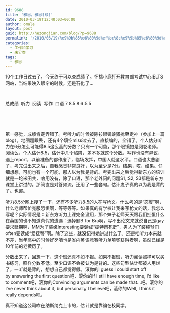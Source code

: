 ```yaml
---
id: 9688
title: '雅思，雅思[续]'
date: 2010-03-19T12:40:03+00:00
author: omale
layout: post
guid: http://hezongjian.com/blog/?p=9688
permalink: '/2010/03/19/%e9%9b%85%e6%80%9d%ef%bc%8c%e9%9b%85%e6%80%9d%e7%bb%ad/'
categories:
  - 工作和学习
  - 未分类
tags:
  - 雅思
---
```

10个工作日过去了，今天终于可以查成绩了。怀揣小鹿打开教育部考试中心IELTS网站，当结果映入眼帘的时候，还是石化了&#8230;

<tr style="font-size: 14px; font-family: Arial, 宋体; ">
  <td>
  </td>
</tr>

&nbsp;

<tr style="font-size: 14px; font-family: Arial, 宋体; ">
  <td>
    总成绩&nbsp;
  </td>
  
  <td>
    听力&nbsp;
  </td>
  
  <td>
    阅读&nbsp;
  </td>
  
  <td>
    写作&nbsp;
  </td>
  
  <td>
    口语
  </td>
</tr>

<tr style="font-size: 14px; font-family: Arial, 宋体; " align="center">
  <td>
    7
  </td>
  
  <td>
    8.5
  </td>
  
  <td>
    8
  </td>
  
  <td>
    6
  </td>
  
  <td>
    5.5
  </td>
</tr>

&nbsp;

&nbsp;

第一感觉，成绩肯定弄错了。考听力的时候被除衫眼镜娘骚扰至走神（参加上一篇blog），地图题跟丢，还有4个填空miss过去了，直接编的，全错了。个人估分听力在6分怎么可能得8.5这么高的分数？只有一个可能，那个眼镜娘是阅卷老师。阅读么，个人估计8.5，估计中几个陷阱，差不多就这个分数。写作也没有异议，遇上report，以前准备的都作废了，临场发挥，中国人就这水平。口语也太悲剧了，考完试出来之后，自我感觉非常良好，以为至少是7分。结果，哎，结果。仔细想想，可能也有一个可能，那人以为我是背的。考完出来之后觉得新东方的培训就是一坨米田共，啥用没有，除了口语，那个老外问的问题S1, S2, S3都是新东方课堂上讲过的。那简直是对答如流，还用了一些套句。估计鬼子真的以为我是背的了。也罢。

听力8.5分网上搜了一下，还有不少听力8.5的人在写枪文。什么考的是&ldquo;态度&rdquo;啊，什么老师帮忙克服恐惧啊，等等等等。如果真的有学校让我来写枪文的话，我怎么写呢？实际情况是：新东方听力上课完全没用，那个妹子老师天天跟我们扯蛋什么在英国的也不知道真假的遭遇：选择题B for Bra啊，写不出论文来就说自己是gay要求延期啊，MM为了装嫩Interesting要读成&ldquo;硬特肉死挺&rdquo;，男人为了装纯爷们often要读成&ldquo;爱抚臀&rdquo;啊。除了这些，就没记得她讲过什么了。还是咱听力本来就不差，当年高中的时候好歹咱也是省内英语竞赛听力单项奖获得者啊，虽然已经是10年前的老黄历了。

分数出来了，回想一下，这个班还真不如不报。如果不报班，听力阅读照样可以买书练习，照样分数不低。至少口语不会被认为是背的。这些句型估计都被人用烂了，一听就是背的，想想自己都觉得假。滚你的I guess I could start off by&nbsp;answering&nbsp;the first question吧，滚你的If I still have enough time, I&#8217;d like to comment吧，滚你的Convincing arguments can be made that&#8230;吧。滚你的I&#8217;ve never think about it, but personally I believe吧，滚你的Well, I think it really depends吧。

真不知道这公司咋在纳斯纳克上市的，估计就是靠骗在校同学。

&nbsp;